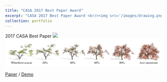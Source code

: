 ```yaml
---
title: "CASA 2017 Best Paper Award"
excerpt: "CASA 2017 Best Paper Award <br/><img src='/images/drawing.png'>"
collection: portfolio
---
```

2017 CASA Best Paper
<img src='/images/CASA2017Best_Paper_Award.png'>
<img src='/images/casa2017_teaser.png'>

[Paper](http://www.cad.zju.edu.cn/home/jin/casa2017/casa2017.htm) / [Demo](https://www.youtube.com/watch?v=1ye_WFKpg7o)
